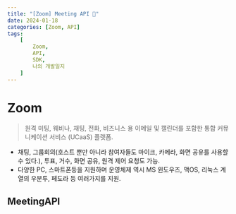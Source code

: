 ```yaml
---
title: "[Zoom] Meeting API 🌱"
date: 2024-01-18
categories: [Zoom, API]
tags:
    [
        Zoom,
        API,
        SDK,
        나의 개발일지
    ]
---
```

# **Zoom**
> 원격 미팅, 웨비나, 채팅, 전화, 비즈니스 용 이메일 및 캘린더를 포함한 통합 커뮤니케이션 서비스 (UCaaS) 플랫폼.

* 채팅, 그룹회의(호스트 뿐만 아니라 참여자들도 마이크, 카메라, 화면 공유를 사용할 수 있다.), 투표, 거수, 화면 공유, 원격 제어 요청도 가능.
* 다양한 PC, 스마트폰등을 지원하며 운영체제 역시 MS 윈도우즈, 맥OS, 리눅스 계열의 우분투, 페도라 등 여러가지를 지원.

## **MeetingAPI**